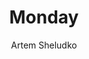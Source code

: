 ---
title: Monday
github: https://github.com/artemsheludko/monday
demo: http://artemsheludko.pw/monday
author: Artem Sheludko
ssg:
  - Jekyll
cms:
  - No Cms
---